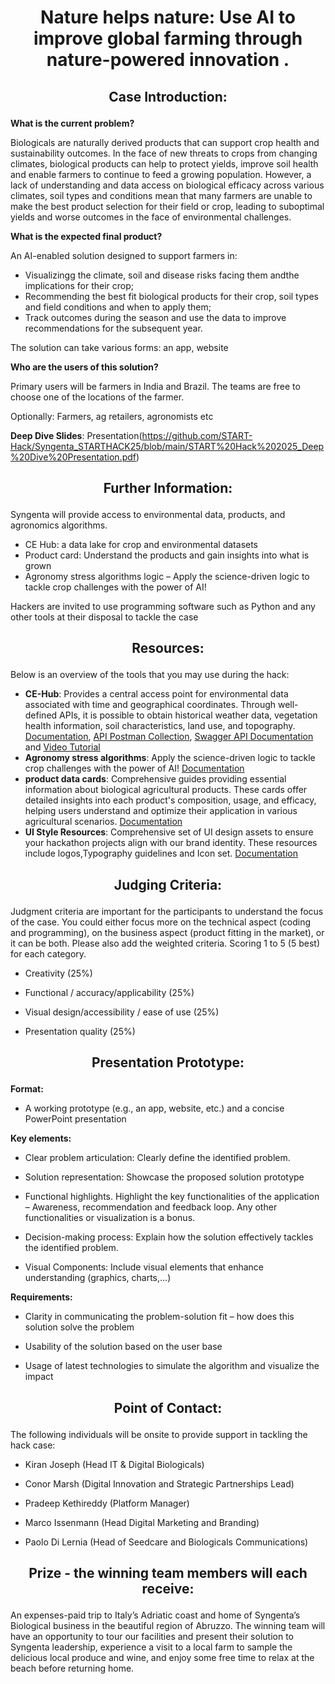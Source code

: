 # <p align="center"> Nature helps nature: Use AI to improve global farming through nature-powered innovation . </p>





## <p align="center"> Case Introduction: </p>

**What is the current problem?**

Biologicals are naturally derived products that can support crop health and sustainability outcomes. In the face of new threats to crops from changing climates, biological products can help to protect yields, improve soil health and enable farmers to continue to feed a growing population. However, a lack of understanding and data access on biological efficacy across various climates, soil types and conditions mean that many farmers are unable to make the best product selection for their field or crop, leading to suboptimal yields and worse outcomes in the face of environmental challenges.

**What is the expected final product?**

An AI-enabled solution designed to support farmers in: <Br/>
- Visualizingg the climate, soil and disease risks facing them andthe  implications for their crop; 
- Recommending the best fit biological products for their crop, soil types and field conditions and when to apply them; 
- Track outcomes during the season and use the data to improve recommendations for the subsequent year.

The solution can take various forms: an app, website

**Who are the users of this solution?**

Primary users will be farmers in India and Brazil. The teams are free to choose one of the locations of the farmer.  

Optionally: Farmers, ag retailers, agronomists etc


**Deep Dive Slides**: Presentation(https://github.com/START-Hack/Syngenta_STARTHACK25/blob/main/START%20Hack%202025_Deep%20Dive%20Presentation.pdf)

## <p align="center"> Further Information: </p>

Syngenta will provide access to environmental data, products, and agronomics algorithms.

- CE Hub: a data lake for crop and environmental datasets  
- Product card: Understand the products and gain insights into what is grown
- Agronomy stress algorithms logic – Apply the science-driven logic to tackle crop challenges with the power of AI!

Hackers are invited to use programming software such as Python and any other tools at their disposal to tackle the case  

##  <p align="center"> Resources: </p>
Below is an overview of the tools that you may use during the hack:

- **CE-Hub**: Provides a central access point for environmental data associated with time and geographical coordinates. Through well-defined APIs, it is possible to obtain historical weather data, vegetation health information, soil characteristics, land use, and topography.​ [Documentation](https://github.com/syngenta-digital/syngenta-start-global-hackathon-2025/blob/main/API/CEHub%20API%20Service%20Specification.docx), [API Postman Collection](https://github.com/syngenta-digital/syngenta-start-global-hackathon-2025/blob/main/API/CE%20Hub%20API's.postman_collection.json), [Swagger API Documentation](https://services.cehub.syngenta-ais.com/swagger/index.html) and [Video Tutorial](https://github.com/syngenta-digital/syngenta-start-global-hackathon-2025/blob/main/API/GMT20240319-133726_Recording_1920x1080.mp4)
- **Agronomy stress algorithms**: Apply the science-driven logic to tackle crop challenges with the power of AI! [Documentation](https://github.com/syngenta-digital/syngenta-start-global-hackathon-2025/blob/main/Model%20card/weather-based%20algorithms.pdf)
- **product data cards**: Comprehensive guides providing essential information about biological agricultural products. These cards offer detailed insights into each product's composition, usage, and efficacy, helping users understand and optimize their application in various agricultural scenarios. [Documentation](https://github.com/syngenta-digital/syngenta-start-global-hackathon-2025/tree/main/Product%20card)
- **UI Style Resources**: Comprehensive set of UI design assets to ensure your hackathon projects align with our brand identity. These resources include logos,Typography guidelines and Icon set. [Documentation](https://github.com/syngenta-digital/syngenta-start-global-hackathon-2025/blob/main/UI%20resources/Style%20Guide.pdf)


## <p align="center"> Judging Criteria: </p>
Judgment criteria are important for the participants to understand the focus of the case. You could either focus more on the technical aspect (coding and programming), on the business aspect (product fitting in the market), or it can be both. Please also add the weighted criteria. Scoring 1 to 5 (5 best) for each category.  

- Creativity (25%) 

- Functional / accuracy/applicability (25%) 

- Visual design/accessibility / ease of use (25%) 

- Presentation quality (25%)

## <p align="center"> Presentation Prototype: </p>

**Format:**

- A working prototype (e.g., an app, website, etc.) and a concise PowerPoint presentation  

**Key elements:**

- Clear problem articulation: Clearly define the identified problem. 

- Solution representation: Showcase the proposed solution prototype  

- Functional highlights. Highlight the key functionalities of the application – Awareness, recommendation and feedback loop. Any other functionalities or visualization is a bonus.  

- Decision-making process: Explain how the solution effectively tackles the identified problem. 

- Visual Components: Include visual elements that enhance understanding (graphics, charts,…)  

**Requirements:**

- Clarity in communicating the problem-solution fit – how does this solution solve the problem  

- Usability of the solution based on the user base  

- Usage of latest technologies to simulate the algorithm and visualize the impact  


## <p align="center"> Point of Contact: </p>

The following individuals will be onsite to provide support in tackling the hack case:  

- Kiran Joseph (Head IT & Digital Biologicals) 

- Conor Marsh (Digital Innovation and Strategic Partnerships Lead) 

- Pradeep Kethireddy (Platform Manager)  

- Marco Issenmann (Head Digital Marketing and Branding) 

- Paolo Di Lernia (Head of Seedcare and Biologicals Communications) 


## <p align="center"> Prize - the winning team members will each receive: </p>

An expenses-paid trip to Italy’s Adriatic coast and home of Syngenta’s Biological business in the beautiful region of Abruzzo. The winning team will have an opportunity to tour our facilities and present their solution to Syngenta leadership, experience a visit to a local farm to sample the delicious local produce and wine, and enjoy some free time to relax at the beach before returning home.    
